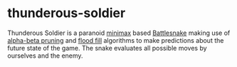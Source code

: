 # thunderous-soldier

Thunderous Soldier is a paranoid [minimax](https://en.wikipedia.org/wiki/Minimax) based [Battlesnake](https://play.battlesnake.com/) making use of [alpha-beta pruning](https://en.wikipedia.org/wiki/Alpha%E2%80%93beta_pruning) and [flood fill](https://en.wikipedia.org/wiki/Flood_fill) algorithms to make predictions about the future state of the game. The snake evaluates all possible moves by ourselves and the enemy.
